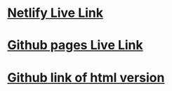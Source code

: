 # [Netlify Live Link](https://melodious-naiad-74419b.netlify.app)
# [Github pages Live Link](https://brayancx.github.io/W4D7-HTML/)
# [Github link of html version](https://github.com/brayancx/W4D7-HTML.git)


